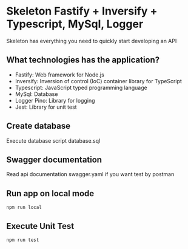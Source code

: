 # Skeleton Fastify + Inversify + Typescript, MySql, Logger

Skeleton has everything you need to quickly start developing an API

## What technologies has the application?

- Fastify: Web framework for Node.js
- Inversify: Inversion of control (IoC) container library for TypeScript
- Typescript: JavaScript typed programming language
- MySql: Database
- Logger Pino: Library for logging
- Jest: Library for unit test

## Create database
Execute database script database.sql

## Swagger documentation
Read api documentation swagger.yaml if you want test by postman

## Run app on local mode
```
npm run local
```

## Execute Unit Test
```
npm run test
```
